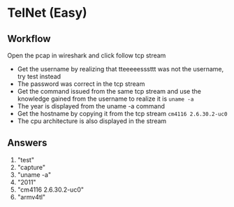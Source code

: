 # TelNet (Easy)  

## Workflow
Open the pcap in wireshark and click follow tcp stream  
* Get the username by realizing that tteeeeesssttt was not the username, try test instead
* The password was correct in the tcp stream
* Get the command issued from the same tcp stream and use the knowledge gained from the username to realize it is `uname -a`
* The year is displayed from the uname -a command
* Get the hostname by copying it from the tcp stream `cm4116 2.6.30.2-uc0`
* The cpu architecture is also displayed in the stream

## Answers  
1. "test"
2. "capture"
3. "uname -a"
4. "2011"
5. "cm4116 2.6.30.2-uc0"
6. "armv4tl"